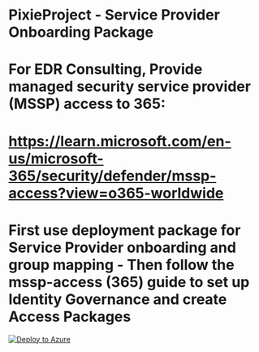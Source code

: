 # PixieProject - Service Provider Onboarding Package

# For EDR Consulting, Provide managed security service provider (MSSP) access to 365: 
# https://learn.microsoft.com/en-us/microsoft-365/security/defender/mssp-access?view=o365-worldwide

# First use deployment package for Service Provider onboarding and group mapping - Then follow the mssp-access (365) guide to set up Identity Governance and create Access Packages

[![Deploy to Azure](https://aka.ms/deploytoazurebutton)](https://portal.azure.com/#create/Microsoft.Template/uri/https%3A%2F%2Fraw.githubusercontent.com%2FSentorSecurity%2FPixieProject%2Fmain%2FMSSDeploy.json)

